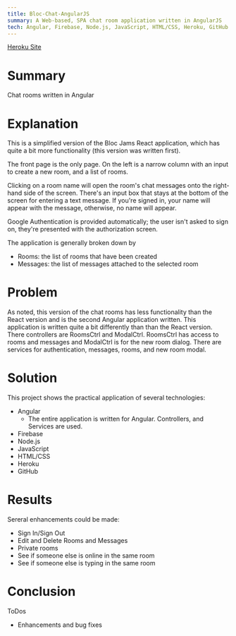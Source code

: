 ```yaml
---
title: Bloc-Chat-AngularJS
summary: A Web-based, SPA chat room application written in AngularJS
tech: Angular, Firebase, Node.js, JavaScript, HTML/CSS, Heroku, GitHub
---
```

[1]: https://bloc-chat-angular-dsa027.herokuapp.com/
[Heroku Site][1]

# Summary

  Chat rooms written in Angular

# Explanation

  This is a simplified version of the Bloc Jams React application, which has quite a bit more functionality (this version was written first).

  The front page is the only page. On the left is a narrow column with an input to create a new room, and a list of rooms.

  Clicking on a room name will open the room's chat messages onto the right-hand side of the screen. There's an input box that stays at the bottom of the screen for entering a text message. If you're signed in, your name will appear with the message, otherwise, no name will appear.

  Google Authentication is provided automatically; the user isn't asked to sign on, they're presented with the authorization screen.

  The application is generally broken down by
  - Rooms: the list of rooms that have been created
  - Messages: the list of messages attached to the selected room

# Problem

  As noted, this version of the chat rooms has less functionality than the React version and is the second Angular application written. This application is written quite a bit differently than than the React version. There controllers are RoomsCtrl and ModalCtrl. RoomsCtrl has access to rooms and messages and ModalCtrl is for the new room dialog. There are services for authentication, messages, rooms, and new room modal.

# Solution

  This project shows the practical application of several technologies:
  - Angular
    - The entire application is written for Angular. Controllers, and Services are used.
  - Firebase
  - Node.js
  - JavaScript
  - HTML/CSS
  - Heroku
  - GitHub

# Results

  Sereral enhancements could be made:
  - Sign In/Sign Out
  - Edit and Delete Rooms and Messages
  - Private rooms
  - See if someone else is online in the same room
  - See if someone else is typing in the same room

# Conclusion

  ToDos
  - Enhancements and bug fixes
